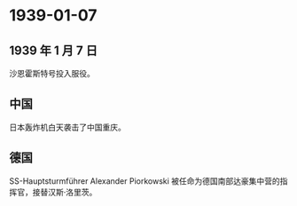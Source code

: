 # 1939-01-07

## 1939 年 1 月 7 日

沙恩霍斯特号投入服役。

## 中国

日本轰炸机白天袭击了中国重庆。

## 德国

SS-Hauptsturmführer Alexander Piorkowski
被任命为德国南部达豪集中营的指挥官，接替汉斯·洛里茨。

